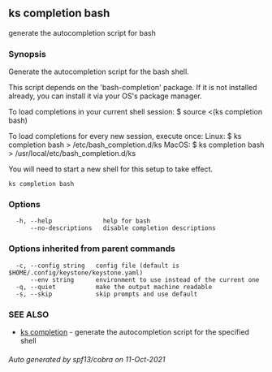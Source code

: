 ## ks completion bash

generate the autocompletion script for bash

### Synopsis


Generate the autocompletion script for the bash shell.

This script depends on the 'bash-completion' package.
If it is not installed already, you can install it via your OS's package manager.

To load completions in your current shell session:
$ source <(ks completion bash)

To load completions for every new session, execute once:
Linux:
  $ ks completion bash > /etc/bash_completion.d/ks
MacOS:
  $ ks completion bash > /usr/local/etc/bash_completion.d/ks

You will need to start a new shell for this setup to take effect.
  

```
ks completion bash
```

### Options

```
  -h, --help              help for bash
      --no-descriptions   disable completion descriptions
```

### Options inherited from parent commands

```
  -c, --config string   config file (default is $HOME/.config/keystone/keystone.yaml)
      --env string      environment to use instead of the current one
  -q, --quiet           make the output machine readable
  -s, --skip            skip prompts and use default
```

### SEE ALSO

* [ks completion](ks_completion.md)	 - generate the autocompletion script for the specified shell

###### Auto generated by spf13/cobra on 11-Oct-2021
